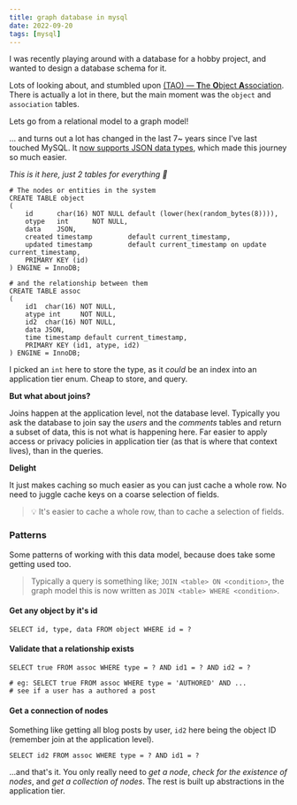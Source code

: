 ```yaml
---
title: graph database in mysql
date: 2022-09-20
tags: [mysql]
---
```


I was recently playing around with a database for a hobby project, and wanted to design a database schema for it.

Lots of looking about, and stumbled upon
[(TAO) — **T**he **O**bject **A**ssociation](https://cs.uwaterloo.ca/~brecht/courses/854-Emerging-2014/readings/data-store/tao-facebook-distributed-datastore-atc-2013.pdf).
There is actually a lot in there, but the main moment was the `object` and `association` tables.

Lets go from a relational model to a graph model!

... and turns out a lot has changed in the last 7~ years since I've last touched MySQL. It
[now supports JSON data types](https://dev.mysql.com/doc/refman/5.7/en/json.html), which made this journey so much
easier.

_This is it here, just 2 tables for everything 🎉_

```mysql
# The nodes or entities in the system
CREATE TABLE object
(
    id      char(16) NOT NULL default (lower(hex(random_bytes(8)))),
    otype   int      NOT NULL,
    data    JSON,
    created timestamp         default current_timestamp,
    updated timestamp         default current_timestamp on update current_timestamp,
    PRIMARY KEY (id)
) ENGINE = InnoDB;

# and the relationship between them
CREATE TABLE assoc
(
    id1  char(16) NOT NULL,
    atype int     NOT NULL,
    id2  char(16) NOT NULL,
    data JSON,
    time timestamp default current_timestamp,
    PRIMARY KEY (id1, atype, id2)
) ENGINE = InnoDB;
```

I picked an `int` here to store the type, as it _could_ be an index into an application tier enum. Cheap to store, and
query.

**But what about joins?**

Joins happen at the application level, not the database level. Typically you ask the database to join say the _users_
and the _comments_ tables and return a subset of data, this is not what is happening here. Far easier to apply access or
privacy policies in application tier (as that is where that context lives), than in the queries.

**Delight**

It just makes caching so much easier as you can just cache a whole row. No need to juggle cache keys on a coarse
selection of fields.

> 💡 It's easier to cache a whole row, than to cache a selection of fields.

### Patterns

Some patterns of working with this data model, because does take some getting used too.

> Typically a query is something like; `JOIN <table> ON <condition>`, the graph model this is now written as
> `JOIN <table> WHERE <condition>`.

#### Get any object by it's id

```mysql
SELECT id, type, data FROM object WHERE id = ?
```

#### Validate that a relationship exists

```mysql
SELECT true FROM assoc WHERE type = ? AND id1 = ? AND id2 = ?

# eg: SELECT true FROM assoc WHERE type = 'AUTHORED' AND ...
# see if a user has a authored a post
```

#### Get a connection of nodes

Something like getting all blog posts by user, `id2` here being the object ID (remember join at the application level).

```mysql
SELECT id2 FROM assoc WHERE type = ? AND id1 = ?
```

...and that's it. You only really need to _get a node_, _check for the existence of nodes_, and _get a collection of
nodes_. The rest is built up abstractions in the application tier.
